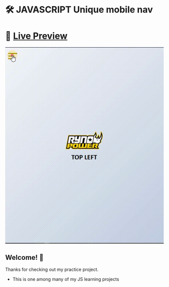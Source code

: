 # 🛠 JAVASCRIPT Unique mobile nav 

# 🔗 [Live Preview](https://631514941b29b13b09b25059--dreamy-ganache-461778.netlify.app/)
![Design preview](./preview.gif)

## Welcome! 👋

Thanks for checking out my practice project.

- This is one among many of my JS learning projects

